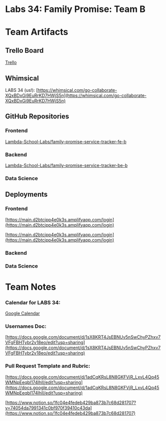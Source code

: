 # Labs 34: Family Promise: Team B

# Team Artifacts

## Trello Board

[Trello](https://trello.com/b/48DG97Ae/labs-34-family-promise-service-tracker-team-b)

## Whimsical

LABS 34 (us!):
[https://whimsical.com/go-collaborate-XQxBDxGi9EuRrKD7HWjS5n](https://whimsical.com/go-collaborate-XQxBDxGi9EuRrKD7HWjS5n)

## GitHub Repositories

### Frontend

[Lambda-School-Labs/family-promise-service-tracker-fe-b](https://github.com/Lambda-School-Labs/family-promise-service-tracker-fe-b)

### Backend

[Lambda-School-Labs/family-promise-service-tracker-be-b](https://github.com/Lambda-School-Labs/family-promise-service-tracker-be-b)

### Data Science

[]()

## Deployments

### Frontend

[https://main.d2btcjpp4e0k3s.amplifyapp.com/login](https://main.d2btcjpp4e0k3s.amplifyapp.com/login)

[https://main.d2btcjpp4e0k3s.amplifyapp.com/login](https://main.d2btcjpp4e0k3s.amplifyapp.com/login)

### Backend

[](https://fp-service-tracker-b.herokuapp.com/)

### Data Science

[]()

# Team Notes

### Calendar for LABS 34:

[Google Calendar](https://calendar.google.com/calendar/u/0?cid=Y191cGQ2NDJpZmFyYTI4ZGlvdXJqc2ZnbjhuY0Bncm91cC5jYWxlbmRhci5nb29nbGUuY29t)

### Usernames Doc:

[https://docs.google.com/document/d/1sX8KRT4JsEBNUv5nSwChyPZhxv7VFgFBHTybr2v18eo/edit?usp=sharing](https://docs.google.com/document/d/1sX8KRT4JsEBNUv5nSwChyPZhxv7VFgFBHTybr2v18eo/edit?usp=sharing)

### Pull Request Template and Rubric:

[https://docs.google.com/document/d/1adCqKRsL8N8GKFVjR_LxvL4Qq45WMNpEeqbl174lhII/edit?usp=sharing](https://docs.google.com/document/d/1adCqKRsL8N8GKFVjR_LxvL4Qq45WMNpEeqbl174lhII/edit?usp=sharing)

[https://www.notion.so/1fc04e4fedeb429ba873b7c68d281707?v=74054da7991341c0bf970f39410c43da](https://www.notion.so/1fc04e4fedeb429ba873b7c68d281707)
